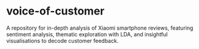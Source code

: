 # voice-of-customer
A repository for in-depth analysis of Xiaomi smartphone reviews, featuring sentiment analysis, thematic exploration with LDA, and insightful visualisations to decode customer feedback.
